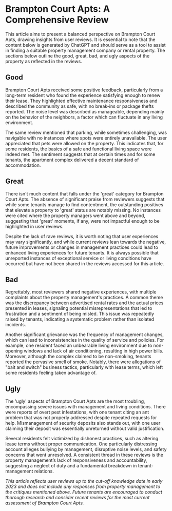 # Brampton Court Apts: A Comprehensive Review

This article aims to present a balanced perspective on Brampton Court Apts, drawing insights from user reviews. It is essential to note that the content below is generated by ChatGPT and should serve as a tool to assist in finding a suitable property management company or rental property. The sections below outline the good, great, bad, and ugly aspects of the property as reflected in the reviews.

## Good

Brampton Court Apts received some positive feedback, particularly from a long-term resident who found the experience satisfying enough to renew their lease. They highlighted effective maintenance responsiveness and described the community as safe, with no break-ins or package thefts reported. The noise level was described as manageable, depending mainly on the behavior of the neighbors, a factor which can fluctuate in any living environment.

The same review mentioned that parking, while sometimes challenging, was navigable with no instances where spots were entirely unavailable. The user appreciated that pets were allowed on the property. This indicates that, for some residents, the basics of a safe and functional living space were indeed met. The sentiment suggests that at certain times and for some tenants, the apartment complex delivered a decent standard of accommodation.

## Great

There isn't much content that falls under the 'great' category for Brampton Court Apts. The absence of significant praise from reviewers suggests that while some tenants manage to find contentment, the outstanding positives that elevate a property to 'great' status are notably missing. No instances were cited where the property managers went above and beyond, suggesting that 'great' moments, if any, were not impactful enough to be highlighted in user reviews.

Despite the lack of rave reviews, it is worth noting that user experiences may vary significantly, and while current reviews lean towards the negative, future improvements or changes in management practices could lead to enhanced living experiences for future tenants. It is always possible that unreported instances of exceptional service or living conditions have occurred but have not been shared in the reviews accessed for this article.

## Bad

Regrettably, most reviewers shared negative experiences, with multiple complaints about the property management's practices. A common theme was the discrepancy between advertised rental rates and the actual prices presented in leases, signaling potential misrepresentations that led to frustration and a sentiment of being misled. This issue was repeatedly raised by tenants, indicating a systematic problem rather than isolated incidents.

Another significant grievance was the frequency of management changes, which can lead to inconsistencies in the quality of service and policies. For example, one resident faced an unbearable living environment due to non-opening windows and lack of air conditioning, resulting in high power bills. Moreover, although the complex claimed to be non-smoking, tenants reported the pervasive smell of smoke. Notably, there were allegations of "bait and switch" business tactics, particularly with lease terms, which left some residents feeling taken advantage of.

## Ugly

The 'ugly' aspects of Brampton Court Apts are the most troubling, encompassing severe issues with management and living conditions. There were reports of overt pest infestations, with one tenant citing an ant problem that was not properly addressed despite repeated requests for help. Mismanagement of security deposits also stands out, with one user claiming their deposit was essentially unreturned without valid justification.

Several residents felt victimized by dishonest practices, such as altering lease terms without proper communication. One particularly distressing account alleges bullying by management, disruptive noise levels, and safety concerns that went unresolved. A consistent thread in these reviews is the property management’s lack of responsiveness and accountability, suggesting a neglect of duty and a fundamental breakdown in tenant-management relations.

*This article reflects user reviews up to the cut-off knowledge date in early 2023 and does not include any responses from property management to the critiques mentioned above. Future tenants are encouraged to conduct thorough research and consider recent reviews for the most current assessment of Brampton Court Apts.*